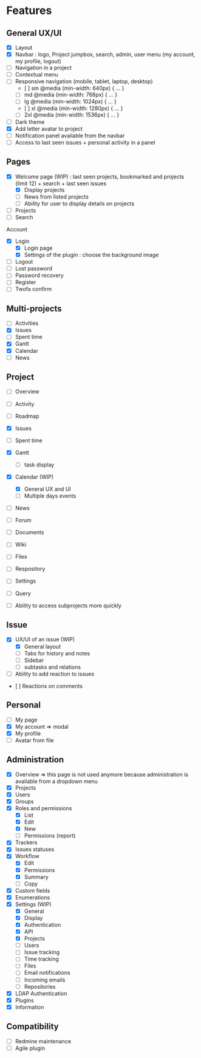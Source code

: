 # Features

## General UX/UI

- [x] Layout
- [x] Navbar : logo, Project jumpbox, search, admin, user menu (my account, my profile, logout)
- [ ] Navigation in a project
- [ ] Contextual menu
- [ ] Responsive navigation (mobile, tablet, laptop, desktop)
  - [ ] sm @media (min-width: 640px) { ... }
  - [ ] md @media (min-width: 768px) { ... }
  - [ ] lg @media (min-width: 1024px) { ... }
  - [ ] xl @media (min-width: 1280px) { ... }
  - [ ] 2xl @media (min-width: 1536px) { ... }
- [ ] Dark theme
- [x] Add letter avatar to project
- [ ] Notification panel available from the navbar
- [ ] Access to last seen issues + personal activity in a panel

## Pages

- [x] Welcome page (WIP) : last seen projects, bookmarked and projects (limit 12) + search + last seen issues
  - [x] Display projects
  - [ ] News from listed projects
  - [ ] Ability for user to display details on projects
- [ ] Projects
- [ ] Search

Account
- [x] Login
  - [x] Login page
  - [x] Settings of the plugin : choose the background image
- [ ] Logout
- [ ] Lost password
- [ ] Password recovery
- [ ] Register
- [ ] Twofa confirm

## Multi-projects

- [ ] Activities
- [x] Issues
- [ ] Spent time
- [x] Gantt
- [x] Calendar
- [ ] News

## Project

- [ ] Overview
- [ ] Activity
- [ ] Roadmap
- [x] Issues
- [ ] Spent time
- [x] Gantt
  - [ ] task display
- [x] Calendar (WIP)
  - [x] General UX and UI
  - [ ] Multiple days events
- [ ] News
- [ ] Forum
- [ ] Documents
- [ ] Wiki
- [ ] Files
- [ ] Respository
- [ ] Settings

- [ ] Query
- [ ] Ability to access subprojects more quickly

## Issue

- [x] UX/UI of an issue (WIP)
  - [x] General layout
  - [ ] Tabs for history and notes
  - [ ] Sidebar
  - [ ] subtasks and relations
- [ ] Ability to add reaction to issues
- [ ] Reactions on comments

## Personal

- [ ] My page
- [x] My account => modal
- [x] My profile
- [ ] Avatar from file

## Administration

- [x] Overview => this page is not used anymore because administration is available from a dropdown menu
- [x] Projects
- [x] Users
- [x] Groups
- [x] Roles and permissions
  - [x] List
  - [x] Edit
  - [x] New
  - [ ] Permissions (report)
- [x] Trackers
- [x] Issues statuses
- [x] Workflow
  - [x] Edit
  - [x] Permissions
  - [x] Summary
  - [ ] Copy
- [x] Custom fields
- [x] Enumerations
- [x] Settings (WIP)
  - [x] General
  - [x] Display
  - [x] Authentication
  - [x] API
  - [x] Projects
  - [ ] Users
  - [ ] Issue tracking
  - [ ] Time tracking
  - [ ] Files
  - [ ] Email notifications
  - [ ] Incoming emails
  - [ ] Repositories
- [x] LDAP Authentication
- [x] Plugins
- [x] Information

## Compatibility

- [ ] Redmine maintenance
- [ ] Agile plugin